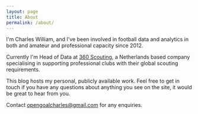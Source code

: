 ```yaml
---
layout: page
title: About
permalink: /about/
---
```


I'm Charles William, and I've been involved in football data and analytics in both and amateur and professional capacity since 2012.

Currently I'm Head of Data at [360 Scouting](https://360-scouting.com/), a Netherlands based company specialising in supporting professional clubs with their global scouting requirements.

This blog hosts my personal, publicly available work. Feel free to get in touch if you have any questions about anything you see on the site, it would be great to hear from you.

Contact opengoalcharles@gmail.com for any enquiries.
